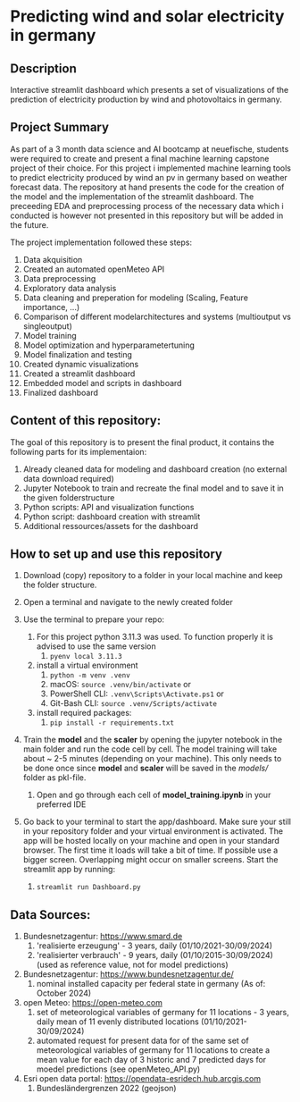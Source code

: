 # Predicting wind and solar electricity in germany

## Description
Interactive streamlit dashboard which presents a set of visualizations of the prediction of electricity production by wind and photovoltaics in germany.

## Project Summary
As part of a 3 month data science and AI bootcamp at neuefische, students were required to create and present a final machine learning capstone project of their choice. For this project i implemented machine learning tools to predict electricity produced by wind an pv in germany based on weather forecast data. The repository at hand presents the code for the creation of the model and the implementation of the streamlit dashboard. The preceeding EDA and preprocessing process of the necessary data which i conducted is however not presented in this repository but will be added in the future.

The project implementation followed these steps:
1. Data akquisition
1. Created an automated openMeteo API
1. Data preprocessing
1. Exploratory data analysis
1. Data cleaning and preperation for modeling (Scaling, Feature importance, ...) 
1. Comparison of different modelarchitectures and systems (multioutput vs singleoutput)
1. Model training
1. Model optimization and hyperparametertuning
1. Model finalization and testing
1. Created dynamic visualizations
1. Created a streamlit dashboard
1. Embedded model and scripts in dashboard
1. Finalized dashboard

## Content of this repository:
The goal of this repository is to present the final product, it contains the following parts for its implementaion:
1. Already cleaned data for modeling and dashboard creation (no external data download required)
1. Jupyter Notebook to train and recreate the final model and to save it in the given folderstructure
1. Python scripts: API and visualization functions
1. Python script: dashboard creation with streamlit
1. Additional ressources/assets for the dashboard

## How to set up and use this repository
1. Download (copy) repository to a folder in your local machine  and keep the folder structure.
1. Open a terminal and navigate to the newly created folder
1. Use the terminal to prepare your repo:
    1. For this project python 3.11.3 was used. To function properly it is advised to use the same version 
        1. `pyenv local 3.11.3`
    1. install a virtual environment 
        1. `python -m venv .venv`
        1. macOS: `source .venv/bin/activate` or
        1. PowerShell CLI: `.venv\Scripts\Activate.ps1` or
        1. Git-Bash CLI: `source .venv/Scripts/activate`
    1. install required packages:
        1. `pip install -r requirements.txt`

1. Train the **model** and the **scaler** by opening the jupyter notebook in the main folder and run the code cell by cell. The model training will take about ~ 2-5 minutes (depending on your machine). This only needs to be done once since **model** and **scaler** will be saved in the *models/* folder as pkl-file.
    1. Open and go through each cell of **model_training.ipynb** in your preferred IDE
1. Go back to your terminal to start the app/dashboard. Make sure your still in your repository folder and your virtual environment is activated. The app will be hosted locally on your machine and open in your standard browser. The first time it loads will take a bit of time. If possible use a bigger screen. Overlapping might occur on smaller screens. Start the streamlit app by running:
    1. `streamlit run Dashboard.py`


## Data Sources:
1. Bundesnetzagentur: https://www.smard.de
    1. 'realisierte erzeugung' - 3 years, daily (01/10/2021-30/09/2024)
    1. 'realisierter verbrauch' - 9 years, daily (01/10/2015-30/09/2024) (used as reference value, not for model predictions)
1. Bundesnetzagentur: https://www.bundesnetzagentur.de/
    1. nominal installed capacity per federal state in germany (As of: October 2024)
1. open Meteo: https://open-meteo.com
    1. set of meteorological variables of germany for 11 locations - 3 years, daily mean of 11 evenly distributed locations (01/10/2021-30/09/2024)
    1. automated request for present data for of the same set of meteorological variables of germany for 11 locations to create a mean value for each day of 3 historic and 7 predicted days for moedel predictions (see openMeteo_API.py)
1. Esri open data portal: https://opendata-esridech.hub.arcgis.com              
    1. Bundesländergrenzen 2022 (geojson)

